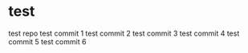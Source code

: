 # test

test repo
test commit 1
test commit 2
test commit 3
test commit 4
test commit 5
test commit 6
